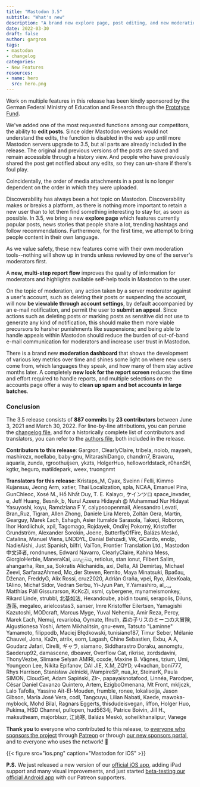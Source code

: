 ```yaml
---
title: "Mastodon 3.5"
subtitle: "What's new"
description: "A brand new explore page, post editing, and new moderation features are just some of the additions in this new release of Mastodon!"
date: 2022-03-30
draft: false
author: gargron
tags:
- mastodon
- changelog
categories:
- New Features
resources:
- name: hero
  src: hero.png
---
```


Work on multiple features in this release has been kindly sponsored by the German Federal Ministry of Education and Research through the [Prototype Fund][prototype-fund].

We've added one of the most requested functions among our competitors, the ability to **edit posts**. Since older Mastodon versions would not understand the edits, the function is disabled in the web app until more Mastodon servers upgrade to 3.5, but all parts are already included in the release. The original and previous versions of the posts are saved and remain accessible through a history view. And people who have previously shared the post get notified about any edits, so they can un-share if there's foul play.

Coincidentally, the order of media attachments in a post is no longer dependent on the order in which they were uploaded.

Discoverability has always been a hot topic on Mastodon. Discoverability makes or breaks a platform, as there is nothing more important to retain a new user than to let them find something interesting to stay for, as soon as possible. In 3.5, we bring a new **explore page** which features currently popular posts, news stories that people share a lot, trending hashtags and follow recommendations. Furthermore, for the first time, we attempt to bring people content in their own language.

As we value safety, these new features come with their own moderation tools--nothing will show up in trends unless reviewed by one of the server's moderators first.

A **new, multi-step report flow** improves the quality of information for moderators and highlights available self-help tools in Mastodon to the user.

On the topic of moderation, any action taken by a server moderator against a user's account, such as deleting their posts or suspending the account, will now **be viewable through account settings**, by default accompanied by an e-mail notification, and permit the user to **submit an appeal**. Since actions such as deleting posts or marking posts as sensitive did not use to generate any kind of notification, this should make them more viable precursors to harsher punishments like suspensions; and being able to handle appeals within Mastodon should reduce the burden of out-of-band e-mail communication for moderators and increase user trust in Mastodon.

There is a brand new **moderation dashboard** that shows the development of various key metrics over time and shines some light on where new users come from, which languages they speak, and how many of them stay active months later. A completely **new look for the report screen** reduces the time and effort required to handle reports, and multiple selections on the accounts page offer a way to **clean up spam and bot accounts in large batches**.

### Conclusion

The 3.5 release consists of **887 commits** by **23 contributors** between June 3, 2021 and March 30, 2022. For line-by-line attributions, you can peruse the [changelog file][changelog], and for a historically complete list of contributors and translators, you can refer to the [authors file][authors], both included in the release.

**Contributors to this release**: Gargron, ClearlyClaire, tribela, noiob, mayaeh, mashirozx, noellabo, baby-gnu, MitarashiDango, chandrn7, Brawaru, aquarla, zunda, rgroothuijsen, ykzts, HolgerHuo, helloworldstack, r0hanSH, kgtkr, heguro, matildepark, weex, truongnmt

**Translators for this release**: Kristaps_M, Cyax, Sveinn í Felli, Kimmo Kujansuu, Jeong Arm, xatier, Thai Localization, spla, NCAA, Emanuel Pina, GunChleoc, Xosé M., Hồ Nhất Duy, T. E. Kalaycı, ケインツロ space_invader, e, Jeff Huang, Besnik_b, Nurul Azeera Hidayah @ Muhammad Nur Hidayat Yasuyoshi, koyu, Ramdziana F Y, calypsoopenmail, Alessandro Levati, Bran_Ruz, Tigran, Allen Zhong, Daniele Lira Mereb, Zoltán Gera, Martin, Gearguy, Marek Ľach, Eshagh, Asier Iturralde Sarasola, Takeçi, Roboron, Ihor Hordiichuk, xpil, Tagomago, Rojdayek, Ondřej Pokorný, Kristoffer Grundström, Alexander Sorokin, Joene, ButterflyOfFire, Balázs Meskó, Catalina, Manuel Viens, LNDDYL, Danial Behzadi, Vik, GCardo, enolp, NadieAishi, Just Spanish, bilfri, VaiTon, Frontier Translation Ltd., Mastodon 中文译者, rondnunes, Edward Navarro, ClearlyClaire, Kahina Mess, GiorgioHerbie, ManeraKai, හෙළබස, retiolus, stan ionut, Filbert Salim, ahangarha, Rex_sa, Sokratis Alichanidis, axi, Delta, Ali Demirtaş, Michael Zeevi, SarfarazAhmed, Mo_der Steven, Remito, Maya Minatsuki, Врабац, Dženan, FreddyG, Alix Rossi, cruz2020, Adrián Graña, vpei, Ryo, AlexKoala, 1Alino, Michał Sidor, Vedran Serbu, Yi-Jyun Pan, Y.Yamashiro, al_.\_, Matthías Páll Gissurarson, KcKcZi, xsml, cybergene, mynameismonkey, Rikard Linde, strubbl, 北䑓如法, Hexandcube, abidin toumi, serapolis, Diluns, 游荡, megaleo, arielcostas3, sanser, Imre Kristoffer Eilertsen, Yamagishi Kazutoshi, MODcraft, Marcus Myge, Yuval Nehemia, Amir Reza, Percy, Marek Ľach, Nemuj, revarioba, Oymate, Ifnuth, 森の子リスのミーコの大冒険, Algustionesa Yoshi, Artem Mikhalitsin, gnu-ewm, Tatsuto "Laminne" Yamamoto, filippodb, Maciej Błędkowski, tunisiano187, Timur Seber, Mélanie Chauvel, Jona, Ka2n, atriix, eorn, Lagash, Chine Sebastien, Exbu, A A, Goudarz Jafari, Cirelli, ギャラ, siamano, Siddharastro Doraku, asnomgtu, Saederup92, damascene, dbeaver, Overflow Cat, rikrise, zordsdavini, ThonyVezbe, Slimane Selyan AMIRI, coxde, Maxine B. Vågnes, tzium, Umi, Youngeon Lee, Nikita Epifanov, DAI JIE, X.M, ZQYD, v4vachan, boni777, Rhys Harrison, Stanisław Jelnicki, iVampireSP, nua_kr, SteinarK, Paula SIMON, CloudSet, Adam Sapiński, Zlr-, papayaisnotafood, Linnéa, Parodper, César Daniel Cavanzo Quintero, Artem, EzigboOmenana, Mt Front, mkljczk, Lalo Tafolla, Yassine Aït-El-Mouden, frumble, ronee, lokalisoija, Jason Gibson, María José Vera, codl, Tangcuyu, Lilian Nabati, Kaede, mawoka-myblock, Mohd Bilal, Ragnars Eggerts, thisdudeisvegan, liffon, Holger Huo, Pukima, HSD Channel, pullopen, hud5634j, Patrice Boivin, Jill H., maksutheam, majorblazr, 江尚寒, Balázs Meskó, soheilkhanalipur, Vanege

**Thank you** to everyone who contributed to this release, to [everyone who sponsors the project][sponsors] through [Patreon][patreon] or through [our new sponsors portal][sponsors-portal], and to everyone who uses the network! 🐘

[prototype-fund]: https://prototypefund.de "01IS21S29"
[sponsors]: https://joinmastodon.org/sponsors
[patreon]: https://patreon.com/mastodon
[sponsors-portal]: https://sponsor.joinmastodon.org
[changelog]: https://github.com/mastodon/mastodon/blob/v3.5.0/CHANGELOG.md
[authors]: https://github.com/mastodon/mastodon/blob/v3.5.0/AUTHORS.md

{{< figure src="ios.png" caption="Mastodon for iOS" >}}

**P.S.** We just released a new version of our [official iOS app][ios], adding iPad support and many visual improvements, and just started [beta-testing our official Android app](android-beta) with our Patreon supporters.

[ios]: https://apps.apple.com/us/app/mastodon-for-iphone/id1571998974
[android-beta]: https://www.patreon.com/posts/mastodon-for-64413994
